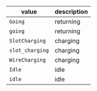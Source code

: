 | value           | description |
| --------------- | ----------- |
| `Going`         | returning   |
| `going`         | returning   |
| `SlotCharging`  | charging    |
| `slot_charging` | charging    |
| `WireCharging`  | charging    |
| `Idle`          | idle        |
| `idle`          | idle        |
